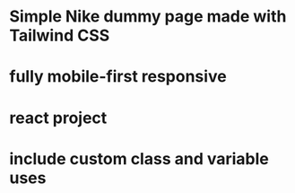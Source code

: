 # Simple Nike dummy page made with Tailwind CSS
# fully mobile-first responsive
# react project
# include custom class and variable uses
